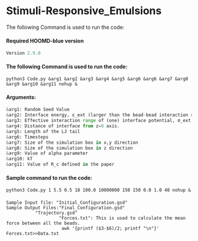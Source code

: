 # Stimuli-Responsive_Emulsions
The following Command is used to run the code:

 
 
 <h4>Required HOOMD-blue version</h4>

```python
Version 2.9.0
```

<h4>The following Command is used to run the code:</h4>

```python3
python3 Code.py &arg1 &arg2 &arg3 &arg4 &arg5 &arg6 &arg6 &arg7 &arg8 &arg9 &arg10 &arg11 nohup &
```


<h4>Arguments:</h4>

```python
&arg1: Random Seed Value
&arg2: Interface energy, ε_ext (larger than the bead-bead interaction scale)
&arg3: Effective interaction range of (one) interface potential, σ_ext (smaller than the bead size) 
&arg4: Distance of interface from z=0 axis. 
&arg5: Length of the LJ tail 
&arg6: Timesteps
&arg7: Size of the simulation box in x,y direction
&arg8: Size of the simulation box in z direction
&arg9: Value of alpha parameter
&arg10: kT
&arg11: Value of R_c defined in the paper 
```


<h4>Sample command to run the code: </h4>

```python3
python3 Code.py 1 5.5 0.5 18 100.0 10000000 150 150 0.0 1.0 40 nohup &
```

<h4>  </h4>

```python3
Sample Input file: "Initial_Configuration.gsd"
Sample Output Files:"Final_Configuration.gsd"
		   "Trajectory.gsd"
                    "Forces.txt": This is used to calculate the mean force between all the beads.
                     awk '{printf ($3-$6)/2; printf "\n"}' Forces.txt>>Data.txt
```


